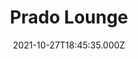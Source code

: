 ---
date: 2021-10-27T18:45:35.000Z
title: Prado Lounge
latitude: 52.038753546679395
longitude: 0.73050606300146
category: checkin
---